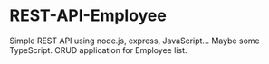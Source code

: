 # REST-API-Employee
Simple REST API using node.js, express, JavaScript... Maybe some TypeScript.
CRUD application for Employee list.
